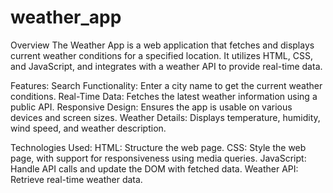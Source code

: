 # weather_app

Overview
The Weather App is a web application that fetches and displays current weather conditions for a specified location. It utilizes HTML, CSS, and JavaScript, and integrates with a weather API to provide real-time data.

Features:
Search Functionality: Enter a city name to get the current weather conditions.
Real-Time Data: Fetches the latest weather information using a public API.
Responsive Design: Ensures the app is usable on various devices and screen sizes.
Weather Details: Displays temperature, humidity, wind speed, and weather description.


Technologies Used:
HTML: Structure the web page.
CSS: Style the web page, with support for responsiveness using media queries.
JavaScript: Handle API calls and update the DOM with fetched data.
Weather API: Retrieve real-time weather data.


